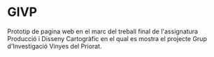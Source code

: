 # GIVP
Prototip de pagina web en el marc del treball final de l'assignatura Producció i Disseny Cartogràfic en el qual es mostra el projecte Grup d'Investigació Vinyes del Priorat.
